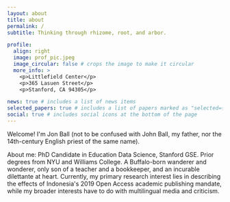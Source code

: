 ```yaml
---
layout: about
title: about
permalink: /
subtitle: Thinking through rhizome, root, and arbor.

profile:
  align: right
  image: prof_pic.jpeg
  image_circular: false # crops the image to make it circular
  more_info: >
    <p>Littlefield Center</p>
    <p>365 Lasuen Street</p>
    <p>Stanford, CA 94305</p>

news: true # includes a list of news items
selected_papers: true # includes a list of papers marked as "selected={true}"
social: true # includes social icons at the bottom of the page
---
```

Welcome! I'm Jon Ball (not to be confused with John Ball, my father, nor the 14th-century English priest of the same name).

About me: 
PhD Candidate in Education Data Science, Stanford GSE. Prior degrees from NYU and Williams College. A Buffalo-born wanderer and wonderer, only son of a teacher and a bookkeeper, and an incurable dilettante at heart. Currently, my primary research interest lies in describing the effects of Indonesia's 2019 Open Access academic publishing mandate, while my broader interests have to do with multilingual media and criticism.
